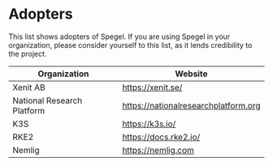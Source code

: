 # Adopters

This list shows adopters of Spegel. If you are using Spegel in your organization, please consider yourself to this list, as it lends credibility to the project.

| Organization | Website |
| --- |--- |
| Xenit AB | https://xenit.se/ |
| National Research Platform | https://nationalresearchplatform.org |
| K3S | https://k3s.io/ |
| RKE2 | https://docs.rke2.io/ |
| Nemlig | https://nemlig.com |
